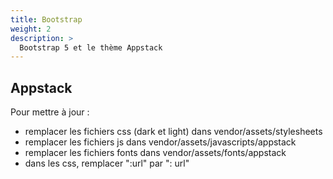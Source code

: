 ```yaml
---
title: Bootstrap
weight: 2
description: >
  Bootstrap 5 et le thème Appstack
---
```


## Appstack

Pour mettre à jour :
- remplacer les fichiers css (dark et light) dans vendor/assets/stylesheets
- remplacer les fichiers js dans vendor/assets/javascripts/appstack
- remplacer les fichiers fonts dans vendor/assets/fonts/appstack
- dans les css, remplacer ":url" par ": url"
